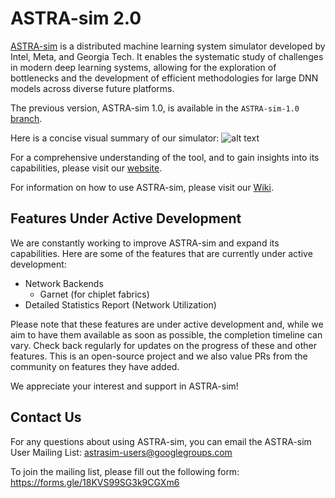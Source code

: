 # ASTRA-sim 2.0
[ASTRA-sim](https://astra-sim.github.io/) is a distributed machine learning system simulator developed by Intel, Meta, and Georgia Tech. It enables the systematic study of challenges in modern deep learning systems, allowing for the exploration of bottlenecks and the development of efficient methodologies for large DNN models across diverse future platforms.

The previous version, ASTRA-sim 1.0, is available in the `ASTRA-sim-1.0` [branch](https://github.com/astra-sim/astra-sim/tree/ASTRA-sim-1.0).

Here is a concise visual summary of our simulator:
![alt text](https://github.com/astra-sim/astra-sim/blob/master/docs/images/astrasim_overview_codesign.png)

For a comprehensive understanding of the tool, and to gain insights into its capabilities, please visit our [website](https://astra-sim.github.io/).

For information on how to use ASTRA-sim, please visit our [Wiki](https://astra-sim.github.io/astra-sim-docs/index.html).

## Features Under Active Development
We are constantly working to improve ASTRA-sim and expand its capabilities. Here are some of the features that are currently under active development:

* Network Backends
    * Garnet (for chiplet fabrics)
* Detailed Statistics Report (Network Utilization)
 
Please note that these features are under active development and, while we aim to have them available as soon as possible, the completion timeline can vary. Check back regularly for updates on the progress of these and other features. This is an open-source project and we also value PRs from the community on features they have added.

We appreciate your interest and support in ASTRA-sim!

## Contact Us
For any questions about using ASTRA-sim, you can email the ASTRA-sim User Mailing List: astrasim-users@googlegroups.com

To join the mailing list, please fill out the following form: https://forms.gle/18KVS99SG3k9CGXm6
